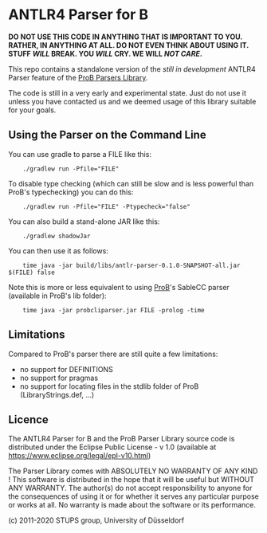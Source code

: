# ANTLR4 Parser for B
**DO NOT USE THIS CODE IN ANYTHING THAT IS IMPORTANT TO YOU.
RATHER, IN ANYTHING AT ALL.
DO NOT EVEN THINK ABOUT USING IT.
STUFF _WILL_ BREAK.
YOU _WILL_ CRY.
WE WILL _NOT CARE_.**

This repo contains a standalone version of the
_still in development_ ANTLR4 Parser feature of the
[ProB Parsers Library](https://github.com/hhu-stups/probparsers).

The code is still in a very early and experimental state.
Just do not use it unless you have contacted us
and we deemed usage of this library suitable for your goals.


## Using the Parser on the Command Line

You can use gradle to parse a FILE like this:
```
	./gradlew run -Pfile="FILE"
```
To disable type checking (which can still be slow and is less powerful than ProB's typechecking) you can do this:

```
	./gradlew run -Pfile="FILE" -Ptypecheck="false"
```

You can also build a stand-alone JAR like this:
```
	./gradlew shadowJar
```

You can then use it as follows:

```
	time java -jar build/libs/antlr-parser-0.1.0-SNAPSHOT-all.jar $(FILE) false
```

Note this is more or less equivalent to using [ProB](https://prob.hhu.de/)'s SableCC parser (available in ProB's lib folder):
```
	time java -jar probcliparser.jar FILE -prolog -time
```

## Limitations

Compared to ProB's parser there are still quite a few limitations:
- no support for DEFINITIONS
- no support for pragmas
- no support for locating files in the stdlib folder of ProB (LibraryStrings.def, ...)



## Licence

The ANTLR4 Parser for B and the ProB Parser Library source code
is distributed under the Eclipse Public License - v 1.0
(available at https://www.eclipse.org/legal/epl-v10.html)

The Parser Library comes with ABSOLUTELY NO WARRANTY OF ANY KIND !
This software is distributed in the hope that it will be useful but
WITHOUT ANY WARRANTY.
The author(s) do not accept responsibility to anyone for the consequences of
using it or for whether it serves any particular purpose or works at all.
No warranty is made about the software or its performance.

(c) 2011-2020 STUPS group, University of Düsseldorf
